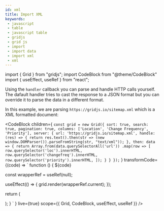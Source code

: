 ```yaml
---
id: xml
title: Import XML
keywords:
 - javascript
 - table
 - javascript table
 - gridjs
 - grid js
 - import
 - import data
 - import xml
 - xml
---
```


import { Grid } from "gridjs";
import CodeBlock from "@theme/CodeBlock"
import { useEffect, useRef } from "react";

Using the `handler` callback you can parse and handle HTTP calls yourself. The dafault handler tries to cast the response
to a JSON format but you can override it to parse the data in a different format.

In this example, we are parsing `https://gridjs.io/sitemap.xml` which is a XML formatted document:

<CodeBlock children={
`
const grid = new Grid({
  sort: true,
  search: true,
  pagination: true,
  columns: ['Location', 'Change Frequency', 'Priority'],
  server: {
    url: 'https://gridjs.io/sitemap.xml',
    handle: (res) => {
      return res.text().then(str => (new window.DOMParser()).parseFromString(str, "text/xml"));
    },
    then: data => {
      return Array.from(data.querySelectorAll('url'))
        .map(row => [
          row.querySelector('loc').innerHTML,
          row.querySelector('changefreq').innerHTML,
          row.querySelector('priority').innerHTML,
        ]);
    }
  }
});
`
}
 transformCode={(code) => 
`
function () {
  ${code}
 
  const wrapperRef = useRef(null);
   
  useEffect(() => {
    grid.render(wrapperRef.current);
  });
  
  return (
    <div ref={wrapperRef} />
  );
}
`
} live={true} scope={{ Grid, CodeBlock, useEffect, useRef }} />

<br/>
